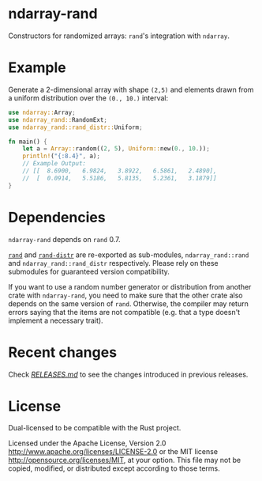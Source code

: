 ndarray-rand
============

Constructors for randomized arrays: `rand`'s integration with `ndarray`.

Example
=======

Generate a 2-dimensional array with shape `(2,5)` and elements drawn from a uniform distribution
over the `(0., 10.)` interval:

```rust
use ndarray::Array;
use ndarray_rand::RandomExt;
use ndarray_rand::rand_distr::Uniform;

fn main() {
    let a = Array::random((2, 5), Uniform::new(0., 10.));
    println!("{:8.4}", a);
    // Example Output:
    // [[  8.6900,   6.9824,   3.8922,   6.5861,   2.4890],
    //  [  0.0914,   5.5186,   5.8135,   5.2361,   3.1879]]
}
```

Dependencies
============

``ndarray-rand`` depends on ``rand`` 0.7.

[`rand`](https://docs.rs/rand/0.7.0/rand/) and [`rand-distr`](https://docs.rs/rand_distr/0.3/) are 
re-exported as sub-modules, `ndarray_rand::rand` and `ndarray_rand::rand_distr` respectively. 
Please rely on these submodules for guaranteed version compatibility.

If you want to use a random number generator or distribution from another crate
with `ndarray-rand`, you need to make sure that the other crate also depends on the
same version of `rand`. Otherwise, the compiler may return errors saying
that the items are not compatible (e.g. that a type doesn't implement a
necessary trait).

Recent changes
==============

Check _[RELEASES.md](https://github.com/rust-ndarray/ndarray/blob/master/ndarray-rand/RELEASES.md)_ to see 
the changes introduced in previous releases.


License
=======

Dual-licensed to be compatible with the Rust project.

Licensed under the Apache License, Version 2.0
http://www.apache.org/licenses/LICENSE-2.0 or the MIT license
http://opensource.org/licenses/MIT, at your
option. This file may not be copied, modified, or distributed
except according to those terms.
